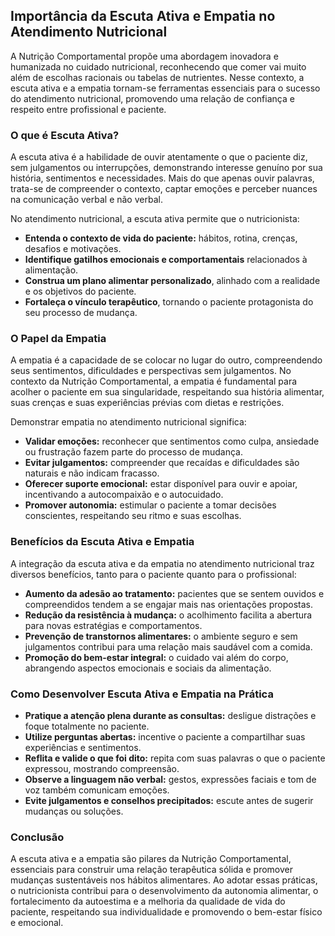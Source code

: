 
## Importância da Escuta Ativa e Empatia no Atendimento Nutricional

A Nutrição Comportamental propõe uma abordagem inovadora e humanizada no cuidado nutricional, reconhecendo que comer vai muito além de escolhas racionais ou tabelas de nutrientes. Nesse contexto, a escuta ativa e a empatia tornam-se ferramentas essenciais para o sucesso do atendimento nutricional, promovendo uma relação de confiança e respeito entre profissional e paciente.

### O que é Escuta Ativa?

A escuta ativa é a habilidade de ouvir atentamente o que o paciente diz, sem julgamentos ou interrupções, demonstrando interesse genuíno por sua história, sentimentos e necessidades. Mais do que apenas ouvir palavras, trata-se de compreender o contexto, captar emoções e perceber nuances na comunicação verbal e não verbal.

No atendimento nutricional, a escuta ativa permite que o nutricionista:

- **Entenda o contexto de vida do paciente:** hábitos, rotina, crenças, desafios e motivações.
- **Identifique gatilhos emocionais e comportamentais** relacionados à alimentação.
- **Construa um plano alimentar personalizado**, alinhado com a realidade e os objetivos do paciente.
- **Fortaleça o vínculo terapêutico**, tornando o paciente protagonista do seu processo de mudança.

### O Papel da Empatia

A empatia é a capacidade de se colocar no lugar do outro, compreendendo seus sentimentos, dificuldades e perspectivas sem julgamentos. No contexto da Nutrição Comportamental, a empatia é fundamental para acolher o paciente em sua singularidade, respeitando sua história alimentar, suas crenças e suas experiências prévias com dietas e restrições.

Demonstrar empatia no atendimento nutricional significa:

- **Validar emoções:** reconhecer que sentimentos como culpa, ansiedade ou frustração fazem parte do processo de mudança.
- **Evitar julgamentos:** compreender que recaídas e dificuldades são naturais e não indicam fracasso.
- **Oferecer suporte emocional:** estar disponível para ouvir e apoiar, incentivando a autocompaixão e o autocuidado.
- **Promover autonomia:** estimular o paciente a tomar decisões conscientes, respeitando seu ritmo e suas escolhas.

### Benefícios da Escuta Ativa e Empatia

A integração da escuta ativa e da empatia no atendimento nutricional traz diversos benefícios, tanto para o paciente quanto para o profissional:

- **Aumento da adesão ao tratamento:** pacientes que se sentem ouvidos e compreendidos tendem a se engajar mais nas orientações propostas.
- **Redução da resistência à mudança:** o acolhimento facilita a abertura para novas estratégias e comportamentos.
- **Prevenção de transtornos alimentares:** o ambiente seguro e sem julgamentos contribui para uma relação mais saudável com a comida.
- **Promoção do bem-estar integral:** o cuidado vai além do corpo, abrangendo aspectos emocionais e sociais da alimentação.

### Como Desenvolver Escuta Ativa e Empatia na Prática

- **Pratique a atenção plena durante as consultas:** desligue distrações e foque totalmente no paciente.
- **Utilize perguntas abertas:** incentive o paciente a compartilhar suas experiências e sentimentos.
- **Reflita e valide o que foi dito:** repita com suas palavras o que o paciente expressou, mostrando compreensão.
- **Observe a linguagem não verbal:** gestos, expressões faciais e tom de voz também comunicam emoções.
- **Evite julgamentos e conselhos precipitados:** escute antes de sugerir mudanças ou soluções.

### Conclusão

A escuta ativa e a empatia são pilares da Nutrição Comportamental, essenciais para construir uma relação terapêutica sólida e promover mudanças sustentáveis nos hábitos alimentares. Ao adotar essas práticas, o nutricionista contribui para o desenvolvimento da autonomia alimentar, o fortalecimento da autoestima e a melhoria da qualidade de vida do paciente, respeitando sua individualidade e promovendo o bem-estar físico e emocional.
```
